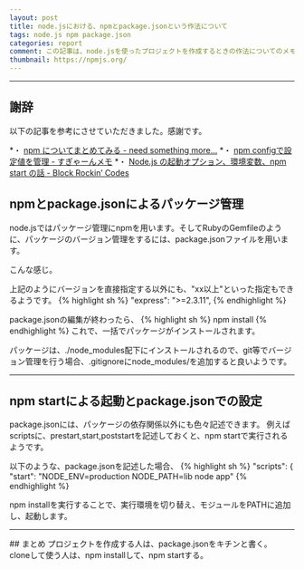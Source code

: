 ```yaml
---
layout: post
title: node.jsにおける、npmとpackage.jsonという作法について
tags: node.js npm package.json
categories: report
comment: この記事は、node.jsを使ったプロジェクトを作成するときの作法についてのメモ書きです。
thumbnail: https://npmjs.org/
---
```


-----------------
## 謝辞
以下の記事を参考にさせていただきました。感謝です。

*・ [npm についてまとめてみる - need something more...](http://kysnm.hatenablog.com/entry/20111225/1324828008)
*・ [npm configで設定値を管理 - すぎゃーんメモ](http://d.hatena.ne.jp/sugyan/20110909/1315575343)
*・ [Node.js の起動オプション、環境変数、npm start の話 - Block Rockin’ Codes](http://d.hatena.ne.jp/Jxck/20120410/1334071898)


## npmとpackage.jsonによるパッケージ管理

node.jsではパッケージ管理にnpmを用います。そしてRubyのGemfileのように、パッケージのバージョン管理をするには、package.jsonファイルを用います。

<script src="https://gist.github.com/3914746.js"> 
</script>
こんな感じ。

上記のようにバージョンを直接指定する以外にも、"xx以上"といった指定もできるようです。
{% highlight sh %}
"express": ">=2.3.11",
{% endhighlight %}


package.jsonの編集が終わったら、
{% highlight sh %}
npm install
{% endhighlight %}
これで、一括でパッケージがインストールされます。

パッケージは、./node_modules配下にインストールされるので、git等でバージョン管理を行う場合、.gitignoreにnode_modules/を追加すると良いようです。


<hr />

## npm startによる起動とpackage.jsonでの設定

package.jsonには、パッケージの依存関係以外にも色々記述できます。
例えばscriptsに、prestart,start,poststartを記述しておくと、npm startで実行されるようです。

以下のような、package.jsonを記述した場合、
{% highlight sh %}
"scripts": {
    "start": "NODE_ENV=production NODE_PATH=lib node app"
{% endhighlight %}

npm installを実行することで、実行環境を切り替え、モジュールをPATHに追加し、起動します。

<hr />
## まとめ
プロジェクトを作成する人は、package.jsonをキチンと書く。
cloneして使う人は、npm installして、npm startする。

